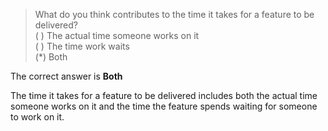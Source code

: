 >What do you think contributes to the time it takes for a feature to be delivered?  
( ) The actual time someone works on it  
( ) The time work waits  
(*) Both  

The correct answer is **Both**  

The time it takes for a feature to be delivered includes both the actual time someone works on it and the time the feature spends waiting for someone to work on it.  
